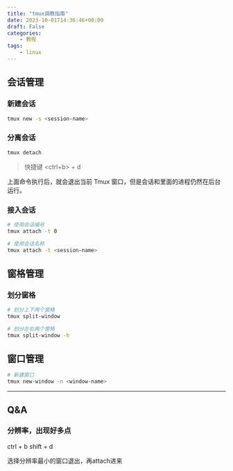 ```yaml
---
title: "tmux调教指南"
date: 2023-10-01T14:36:46+08:00
draft: False
categories:
    - 教程
tags:
    - linux
---
```


## 会话管理

### 新建会话

```bash
tmux new -s <session-name>
```

### 分离会话

```bash
tmux detach
```

> 快捷键 <ctrl+b> + d

上面命令执行后，就会退出当前 Tmux 窗口，但是会话和里面的进程仍然在后台运行。

### 接入会话

```bash
# 使用会话编号
tmux attach -t 0

# 使用会话名称
tmux attach -t <session-name>
```

## 窗格管理

### 划分窗格

```bash
# 划分上下两个窗格
tmux split-window

# 划分左右两个窗格
tmux split-window -h
```

### 

## 窗口管理

```bash
# 新建窗口
tmux new-window -n <window-name>
```

------------------------------------------

## Q&A

### 分辨率，出现好多点

ctrl  + b
shift + d

选择分辨率最小的窗口退出，再attach进来

